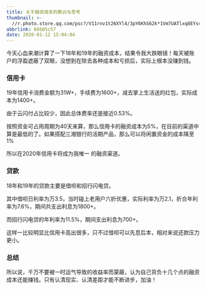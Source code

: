 ```yaml
---
title: 关于融资成本的教训与思考
thumbnail: >-
  //r.photo.store.qq.com/psc?/V11rnv1t26XYl4/3pY6KhS62k*1Vm7UATlxq8EYsvzQM2wDKE96wFFV0Zq.gR80z8GSO882T2B6siUeczyGkevi3L5ilE0utjQSbsjHHVFdofBm33nxHoJOEnQ!/anull&bo=sAQYArAEGAIRCT4!&rf=photolist&t=5/r/_yake_qzoneimgout.png
abbrlink: 66b05c57
date: 2020-01-12 15:04:04
---
```


今天心血来潮计算了一下18年和19年的融资成本，结果令我大跌眼镜！每天被账户的浮盈遮蔽了双眼，没想到在除去各种成本和亏损后，实际上根本没赚到钱。
<!--more-->

### 信用卡

19年信用卡消费金额为31W+，手续费为1600+，减去掌上生活送的红包，实际成本为1400+。

由于云闪付占比较少，因此总体费率还是接近0.53%。

按照资金可占用周期为40天来算，那么信用卡的融资成本为5%，在目前的渠道中算是最低的了。如果搭配三湘银行的活期产品，那么可以将闲置资金的成本降至1%

所以在2020年信用卡将成为我唯一 的融资渠道。

### 贷款

18年和19年的贷款主要是借呗和招行闪电贷。

其中借呗日利率为万3.5，当时碰上老用户六折优惠，实际利率为万2.1，折合年利率为7.6%，期间共支出利息为1800+。

而招行闪电贷的年利率为11.5%，期间支出利息为700+。

这样一比较明显比信用卡高出很多，只不过借呗可以先息后本，相对来说还款压力更小。

### 总结

所以说，千万不要被一时运气导致的收益率而蒙蔽，认为自己背负十几个点的融资成本还能赚钱。只有认清现实、认清差距才能不断进步，加油！